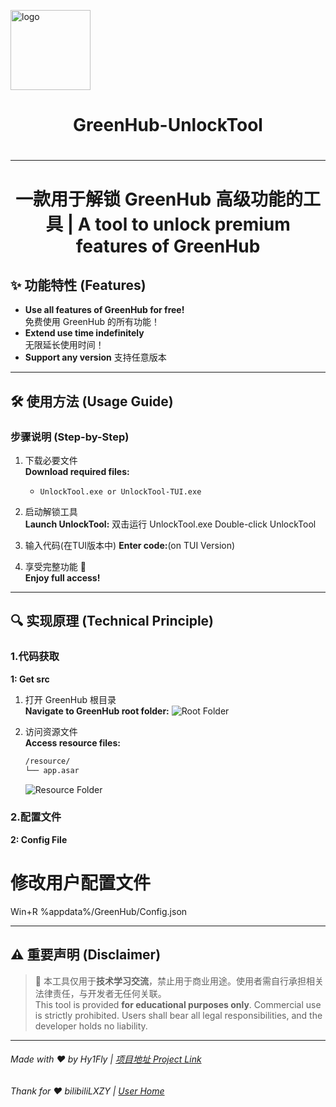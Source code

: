 
<a href="https://hy1fly.github.io/GreenHub-UnlockTool/"><img src="https://raw.githubusercontent.com/Hy1Fly/GreenHub-UnlockTool/main/png/logo.png" style="width: 128px;" alt="logo"></a>
<h1 align="center">GreenHub-UnlockTool</h1>

<h1 align="center"[![GitHub](https://img.shields.io/badge/Project-Link-blue?style=flat-square)](https://github.com/Hy1Fly/GreenHub-UnlockTool)</h1>

---
<h1 align="center">一款用于解锁 GreenHub 高级功能的工具 | A tool to unlock premium features of GreenHub</h1>


## ✨ 功能特性 (Features)
- **Use all features of GreenHub for free!**  
  免费使用 GreenHub 的所有功能！
- **Extend use time indefinitely**  
  无限延长使用时间！
- **Support any version**
  支持任意版本
---

## 🛠️ 使用方法 (Usage Guide)

### 步骤说明 (Step-by-Step)
1. 下载必要文件  
   **Download required files:**
   - `UnlockTool.exe or UnlockTool-TUI.exe`

2. 启动解锁工具  
   **Launch UnlockTool:**
  双击运行 UnlockTool.exe
  Double-click UnlockTool

3. 输入代码(在TUI版本中)
   **Enter code:**(on TUI Version)

4. 享受完整功能 🎉  
   **Enjoy full access!**

---

## 🔍 实现原理 (Technical Principle)

### 1.代码获取
**1: Get src**
1. 打开 GreenHub 根目录  
   **Navigate to GreenHub root folder:**
   ![Root Folder](https://github.com/user-attachments/assets/e052901a-0237-4362-b2d3-7e45f2d93809)

2. 访问资源文件  
   **Access resource files:**
   ```bash
   /resource/
   └── app.asar
   ```
   ![Resource Folder](https://github.com/user-attachments/assets/094a3d88-a55e-43f5-b35f-3a978699e09c)

### 2.配置文件
**2: Config File**
# 修改用户配置文件
Win+R
 %appdata%/GreenHub/Config.json


---

## ⚠️ 重要声明 (Disclaimer)
> 📢 本工具仅用于**技术学习交流**，禁止用于商业用途。使用者需自行承担相关法律责任，与开发者无任何关联。  
> This tool is provided **for educational purposes only**. Commercial use is strictly prohibited. Users shall bear all legal responsibilities, and the developer holds no liability.

---


###### Made with ❤️ by Hy1Fly | [项目地址 Project Link](https://github.com/Hy1Fly/GreenHub-UnlockTool)
###### Thank for ❤️ bilibiliLXZY | [User Home](https://github.com/bilibiliLXZY)
